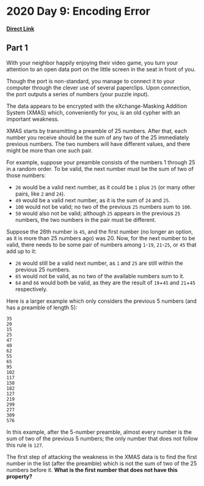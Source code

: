 # 2020 Day 9: Encoding Error
#### [Direct Link](https://adventofcode.com/2020/day/9)

## Part 1
With your neighbor happily enjoying their video game, you turn your attention to an open data port on the little screen in the seat in front of you.

Though the port is non-standard, you manage to connect it to your computer through the clever use of several paperclips. Upon connection, the port outputs a series of numbers (your puzzle input).

The data appears to be encrypted with the eXchange-Masking Addition System (XMAS) which, conveniently for you, is an old cypher with an important weakness.

XMAS starts by transmitting a preamble of 25 numbers. After that, each number you receive should be the sum of any two of the 25 immediately previous numbers. The two numbers will have different values, and there might be more than one such pair.

For example, suppose your preamble consists of the numbers 1 through 25 in a random order. To be valid, the next number must be the sum of two of those numbers:

 - `26` would be a valid next number, as it could be `1` plus `25` (or many other pairs, like `2` and `24`).
 - `49` would be a valid next number, as it is the sum of `24` and `25`.
 - `100` would not be valid; no two of the previous `25` numbers sum to `100`.
 - `50` would also not be valid; although `25` appears in the previous `25` numbers, the two numbers in the pair must be different.

Suppose the 26th number is `45`, and the first number (no longer an option, as it is more than 25 numbers ago) was 20. Now, for the next number to be valid, there needs to be some pair of numbers among `1`-`19`, `21`-`25`, or `45` that add up to it:

 - `26` would still be a valid next number, as `1` and `25` are still within the previous 25 numbers.
 - `65` would not be valid, as no two of the available numbers sum to it.
 - `64` and `66` would both be valid, as they are the result of `19`+`45` and `21`+`45` respectively.

Here is a larger example which only considers the previous 5 numbers (and has a preamble of length 5):

```
35
20
15
25
47
40
62
55
65
95
102
117
150
182
127
219
299
277
309
576
```

In this example, after the 5-number preamble, almost every number is the sum of two of the previous 5 numbers; the only number that does not follow this rule is `127`.

The first step of attacking the weakness in the XMAS data is to find the first number in the list (after the preamble) which is not the sum of two of the 25 numbers before it. **What is the first number that does not have this property?**
